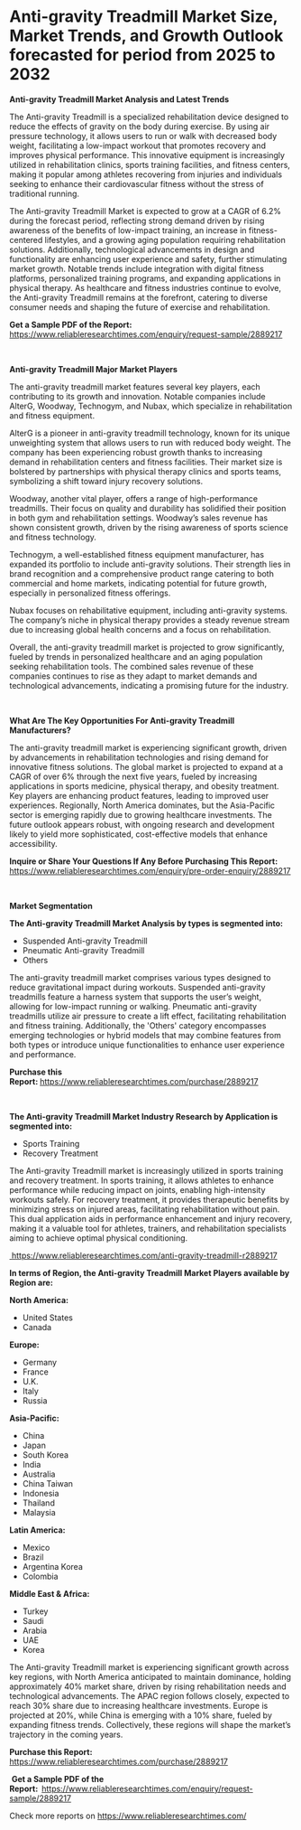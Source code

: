 <p><h1>Anti-gravity Treadmill Market Size, Market Trends, and Growth Outlook forecasted for period from 2025 to 2032</h1></p><p><strong>Anti-gravity Treadmill Market Analysis and Latest Trends</strong></p>
<p><p>The Anti-gravity Treadmill is a specialized rehabilitation device designed to reduce the effects of gravity on the body during exercise. By using air pressure technology, it allows users to run or walk with decreased body weight, facilitating a low-impact workout that promotes recovery and improves physical performance. This innovative equipment is increasingly utilized in rehabilitation clinics, sports training facilities, and fitness centers, making it popular among athletes recovering from injuries and individuals seeking to enhance their cardiovascular fitness without the stress of traditional running.</p><p>The Anti-gravity Treadmill Market is expected to grow at a CAGR of 6.2% during the forecast period, reflecting strong demand driven by rising awareness of the benefits of low-impact training, an increase in fitness-centered lifestyles, and a growing aging population requiring rehabilitation solutions. Additionally, technological advancements in design and functionality are enhancing user experience and safety, further stimulating market growth. Notable trends include integration with digital fitness platforms, personalized training programs, and expanding applications in physical therapy. As healthcare and fitness industries continue to evolve, the Anti-gravity Treadmill remains at the forefront, catering to diverse consumer needs and shaping the future of exercise and rehabilitation.</p></p>
<p><strong>Get a Sample PDF of the Report:&nbsp;</strong> <a href="https://www.reliableresearchtimes.com/enquiry/request-sample/2889217?utm_campaign=3209&utm_medium=2&utm_source=Github&utm_content=ia&utm_term=14032025&utm_id=anti-gravity-treadmill">https://www.reliableresearchtimes.com/enquiry/request-sample/2889217</a></p>
<p>&nbsp;</p>
<p><strong>Anti-gravity Treadmill Major Market Players</strong></p>
<p><p>The anti-gravity treadmill market features several key players, each contributing to its growth and innovation. Notable companies include AlterG, Woodway, Technogym, and Nubax, which specialize in rehabilitation and fitness equipment.</p><p>AlterG is a pioneer in anti-gravity treadmill technology, known for its unique unweighting system that allows users to run with reduced body weight. The company has been experiencing robust growth thanks to increasing demand in rehabilitation centers and fitness facilities. Their market size is bolstered by partnerships with physical therapy clinics and sports teams, symbolizing a shift toward injury recovery solutions.</p><p>Woodway, another vital player, offers a range of high-performance treadmills. Their focus on quality and durability has solidified their position in both gym and rehabilitation settings. Woodway’s sales revenue has shown consistent growth, driven by the rising awareness of sports science and fitness technology.</p><p>Technogym, a well-established fitness equipment manufacturer, has expanded its portfolio to include anti-gravity solutions. Their strength lies in brand recognition and a comprehensive product range catering to both commercial and home markets, indicating potential for future growth, especially in personalized fitness offerings.</p><p>Nubax focuses on rehabilitative equipment, including anti-gravity systems. The company’s niche in physical therapy provides a steady revenue stream due to increasing global health concerns and a focus on rehabilitation.</p><p>Overall, the anti-gravity treadmill market is projected to grow significantly, fueled by trends in personalized healthcare and an aging population seeking rehabilitation tools. The combined sales revenue of these companies continues to rise as they adapt to market demands and technological advancements, indicating a promising future for the industry.</p></p>
<p>&nbsp;</p>
<p><strong>What Are The Key Opportunities For Anti-gravity Treadmill Manufacturers?</strong></p>
<p><p>The anti-gravity treadmill market is experiencing significant growth, driven by advancements in rehabilitation technologies and rising demand for innovative fitness solutions. The global market is projected to expand at a CAGR of over 6% through the next five years, fueled by increasing applications in sports medicine, physical therapy, and obesity treatment. Key players are enhancing product features, leading to improved user experiences. Regionally, North America dominates, but the Asia-Pacific sector is emerging rapidly due to growing healthcare investments. The future outlook appears robust, with ongoing research and development likely to yield more sophisticated, cost-effective models that enhance accessibility.</p></p>
<p><strong>Inquire or Share Your Questions If Any Before Purchasing This Report:</strong> <a href="https://www.reliableresearchtimes.com/enquiry/pre-order-enquiry/2889217?utm_campaign=3209&utm_medium=2&utm_source=Github&utm_content=ia&utm_term=14032025&utm_id=anti-gravity-treadmill">https://www.reliableresearchtimes.com/enquiry/pre-order-enquiry/2889217</a></p>
<p>&nbsp;</p>
<p><strong>Market Segmentation</strong></p>
<p><strong>The Anti-gravity Treadmill Market Analysis by types is segmented into:</strong></p>
<p><ul><li>Suspended Anti-gravity Treadmill</li><li>Pneumatic Anti-gravity Treadmill</li><li>Others</li></ul></p>
<p><p>The anti-gravity treadmill market comprises various types designed to reduce gravitational impact during workouts. Suspended anti-gravity treadmills feature a harness system that supports the user’s weight, allowing for low-impact running or walking. Pneumatic anti-gravity treadmills utilize air pressure to create a lift effect, facilitating rehabilitation and fitness training. Additionally, the 'Others' category encompasses emerging technologies or hybrid models that may combine features from both types or introduce unique functionalities to enhance user experience and performance.</p></p>
<p><strong>Purchase this Report:&nbsp;</strong><a href="https://www.reliableresearchtimes.com/purchase/2889217?utm_campaign=3209&utm_medium=2&utm_source=Github&utm_content=ia&utm_term=14032025&utm_id=anti-gravity-treadmill">https://www.reliableresearchtimes.com/purchase/2889217</a></p>
<p>&nbsp;</p>
<p><strong>The Anti-gravity Treadmill Market Industry Research by Application is segmented into:</strong></p>
<p><ul><li>Sports Training</li><li>Recovery Treatment</li></ul></p>
<p><p>The Anti-gravity Treadmill market is increasingly utilized in sports training and recovery treatment. In sports training, it allows athletes to enhance performance while reducing impact on joints, enabling high-intensity workouts safely. For recovery treatment, it provides therapeutic benefits by minimizing stress on injured areas, facilitating rehabilitation without pain. This dual application aids in performance enhancement and injury recovery, making it a valuable tool for athletes, trainers, and rehabilitation specialists aiming to achieve optimal physical conditioning.</p></p>
<p><a href="https://www.reliableresearchtimes.com/anti-gravity-treadmill-r2889217?utm_campaign=3209&utm_medium=2&utm_source=Github&utm_content=ia&utm_term=14032025&utm_id=anti-gravity-treadmill">&nbsp;https://www.reliableresearchtimes.com/anti-gravity-treadmill-r2889217</a></p>
<p><strong>In terms of Region, the Anti-gravity Treadmill Market Players available by Region are:</strong></p>
<p>
    <p> <strong> North America: </strong>
        <ul>
            <li>United States</li>
            <li>Canada</li>
        </ul>
        </p> 
    <p> <strong> Europe: </strong>
        <ul>
            <li>Germany</li>
            <li>France</li>
            <li>U.K.</li>
            <li>Italy</li>
            <li>Russia</li>
        </ul>
        </p> 
    <p> <strong> Asia-Pacific: </strong>
        <ul>
            <li>China</li>
            <li>Japan</li>
            <li>South Korea</li>
            <li>India</li>
            <li>Australia</li>
            <li>China Taiwan</li>
            <li>Indonesia</li>
            <li>Thailand</li>
            <li>Malaysia</li>
        </ul>
        </p> 
    <p> <strong> Latin America: </strong>
        <ul>
            <li>Mexico</li>
            <li>Brazil</li>
            <li>Argentina Korea</li>
            <li>Colombia</li>
        </ul>
        </p> 
    <p> <strong> Middle East & Africa: </strong>
        <ul>
            <li>Turkey</li>
            <li>Saudi</li>
            <li>Arabia</li>
            <li>UAE</li>
            <li>Korea</li>
        </ul>
    </p>
    </p>
<p><p>The Anti-gravity Treadmill market is experiencing significant growth across key regions, with North America anticipated to maintain dominance, holding approximately 40% market share, driven by rising rehabilitation needs and technological advancements. The APAC region follows closely, expected to reach 30% share due to increasing healthcare investments. Europe is projected at 20%, while China is emerging with a 10% share, fueled by expanding fitness trends. Collectively, these regions will shape the market’s trajectory in the coming years.</p></p>
<p><strong>Purchase this Report: </strong><a href="https://www.reliableresearchtimes.com/purchase/2889217?utm_campaign=3209&utm_medium=2&utm_source=Github&utm_content=ia&utm_term=14032025&utm_id=anti-gravity-treadmill">https://www.reliableresearchtimes.com/purchase/2889217</a></p>
<p>&nbsp;<strong>Get a Sample PDF of the Report:&nbsp;&nbsp;</strong><a href="https://www.reliableresearchtimes.com/enquiry/request-sample/2889217?utm_campaign=3209&utm_medium=2&utm_source=Github&utm_content=ia&utm_term=14032025&utm_id=anti-gravity-treadmill">https://www.reliableresearchtimes.com/enquiry/request-sample/2889217</a></p>
<p><strong></strong></p>
<p>Check more reports on <a href="https://www.reliableresearchtimes.com/?utm_campaign=3209&utm_medium=2&utm_source=Github&utm_content=ia&utm_term=14032025&utm_id=anti-gravity-treadmill">https://www.reliableresearchtimes.com/</a></p>